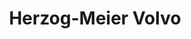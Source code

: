 ---
title: "Herzog-Meier Volvo"
url: /beaverton/herzog-meier-volvo-southwest-141st-avenue/
shop: car repair
---